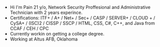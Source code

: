 - Hi I'm Pain 21 y/o, Network Security Proffesional and Administrative Technician with 2 years experince.
- Certifications: ITF+ / A+ / Net+ / Sec+ / CASP / SERVER+ / CLOUD + / CySA+ / (ISC)2 / CISSP / SSCP / HTML, CSS, C#, C++, and Java from CCAF / CEH / CPC
- Currently workin on getting a college degree. 
- Working at Altus AFB, Oklahoma

<!---
PainKazage/PainKazage is a ✨ special ✨ repository because its `README.md` (this file) appears on your GitHub profile.
You can click the Preview link to take a look at your changes.
--->
